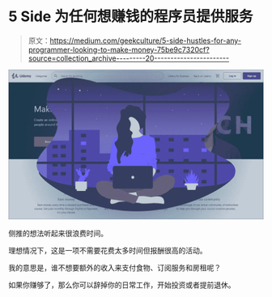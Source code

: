 # 5 Side 为任何想赚钱的程序员提供服务

> 原文：<https://medium.com/geekculture/5-side-hustles-for-any-programmer-looking-to-make-money-75be9c7320cf?source=collection_archive---------20----------------------->

![](img/ea720670c4f32c43dcb9708e6e317eb2.png)

侧推的想法听起来很浪费时间。

理想情况下，这是一项不需要花费太多时间但报酬很高的活动。

我的意思是，谁不想要额外的收入来支付食物、订阅服务和房租呢？

如果你赚够了，那么你可以辞掉你的日常工作，开始投资或者提前退休。